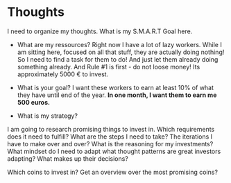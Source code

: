 # Thoughts 
I need to organize my thoughts. What is my S.M.A.R.T Goal here. 

- What are my ressources? 
Right now I have a lot of lazy workers. While I am sitting here, focused on all that stuff, they are actually doing nothing! So I need to find a task for them to do! And just let them already doing something already. And Rule #1 is first - do not loose money! 
Its approximately 5000 € to invest. 

- What is your goal?
I want these workers to earn at least 10% of what they have until end of the year. **In one month, I want them to earn me 500 euros.**

- What is my strategy? 

I am going to research promising things to invest in. 
Which requirements does it need to fulfill? What are the steps I need to take? The iterations I have to make over and over? What is the reasoning for my investments? 
What mindset do I need to adapt what thought patterns are great investors adapting? 
What makes up their decisions? 

Which coins to invest in? Get an overview over the most promising coins? 






